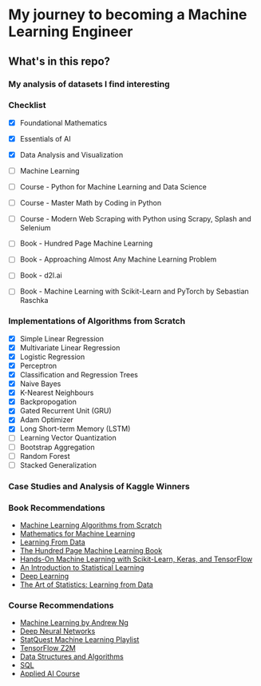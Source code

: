 # My journey to becoming a Machine Learning Engineer

## What's in this repo?

### My analysis of datasets I find interesting

### Checklist
 - [X] Foundational Mathematics
 - [X] Essentials of AI
 - [X] Data Analysis and Visualization
 - [ ] Machine Learning
 - [ ] Course - Python for Machine Learning and Data Science
 - [ ] Course - Master Math by Coding in Python
 - [ ] Course - Modern Web Scraping with Python using Scrapy, Splash and Selenium
 - [ ] Book - Hundred Page Machine Learning 
 - [ ] Book - Approaching Almost Any Machine Learning Problem
 - [ ] Book - d2l.ai
 - [ ] Book - Machine Learning with Scikit-Learn and PyTorch by Sebastian Raschka


### Implementations of Algorithms from Scratch
- [X] Simple Linear Regression
- [X] Multivariate Linear Regression
- [X] Logistic Regression
- [X] Perceptron
- [X] Classification and Regression Trees
- [X] Naive Bayes
- [X] K-Nearest Neighbours
- [X] Backpropogation
- [X] Gated Recurrent Unit (GRU)
- [X] Adam Optimizer
- [X] Long Short-term Memory (LSTM)
- [ ] Learning Vector Quantization
- [ ] Bootstrap Aggregation
- [ ] Random Forest
- [ ] Stacked Generalization

### Case Studies and Analysis of Kaggle Winners

### Book Recommendations
 - [Machine Learning Algorithms from Scratch](https://machinelearningmastery.com/machine-learning-algorithms-from-scratch/)
 - [Mathematics for Machine Learning](https://mml-book.com/)
 - [Learning From Data](https://www.amazon.in/Learning-Data-Yaser-S-Abu-Mostafa/dp/1600490069/ref=sr_1_4?dchild=1&keywords=learning+from+data&qid=1631505378&s=books&sr=1-4) 
 - [The Hundred Page Machine Learning Book](http://themlbook.com/)
 - [Hands-On Machine Learning with Scikit-Learn, Keras, and TensorFlow](https://www.oreilly.com/library/view/hands-on-machine-learning/9781492032632/)
 - [An Introduction to Statistical Learning](https://www.statlearning.com/)
 - [Deep Learning](https://www.deeplearningbook.org/)
 - [The Art of Statistics: Learning from Data](https://www.amazon.in/gp/product/0241258766/ref=ppx_yo_dt_b_asin_title_o00_s00?ie=UTF8&psc=1)

### Course Recommendations
- [Machine Learning by Andrew Ng](https://www.youtube.com/watch?v=PPLop4L2eGk&list=PLLssT5z_DsK-h9vYZkQkYNWcItqhlRJLN)
- [Deep Neural Networks](https://www.youtube.com/watch?v=CS4cs9xVecg&list=PLpFsSf5Dm-pd5d3rjNtIXUHT-v7bdaEIe)
- [StatQuest Machine Learning Playlist](https://www.youtube.com/watch?v=Gv9_4yMHFhI&list=PLblh5JKOoLUICTaGLRoHQDuF_7q2GfuJF)
- [TensorFlow Z2M](https://www.udemy.com/course/tensorflow-developer-certificate-machine-learning-zero-to-mastery/)
- [Data Structures and Algorithms](https://practice.geeksforgeeks.org/courses/dsa-self-paced)
- [SQL](https://practice.geeksforgeeks.org/courses/sql)
- [Applied AI Course](https://www.appliedaicourse.com/)
